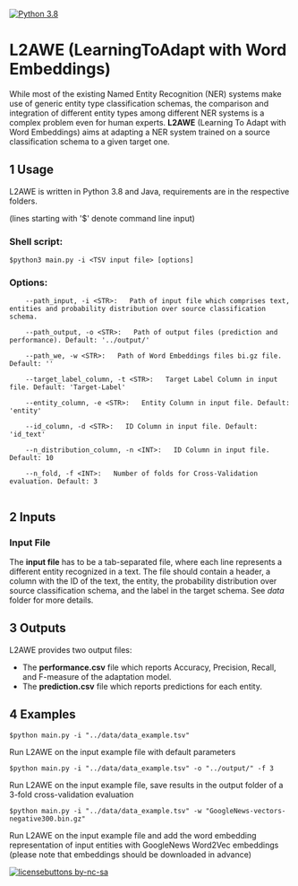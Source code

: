 [![Python 3.8](https://img.shields.io/badge/python-3.8-blue.svg)](https://www.python.org/downloads/release/python-380/)

# L2AWE (LearningToAdapt with Word Embeddings)

While most of the existing Named Entity Recognition (NER) systems make use of generic entity type classification schemas, the comparison and integration of different entity types among different NER systems is a complex problem even for human experts.
**L2AWE** (Learning To Adapt with Word Embeddings) aims at adapting a NER system trained on a source classification schema to a given target one.

## 1 Usage

L2AWE is written in Python 3.8 and Java, requirements are in the respective folders.

(lines starting with '$' denote command line input)

### Shell script:

`$python3 main.py -i <TSV input file> [options] `

### Options:
```
	--path_input, -i <STR>:   Path of input file which comprises text, entities and probability distribution over source classification schema.
  
	--path_output, -o <STR>:   Path of output files (prediction and performance). Default: '../output/'
  
	--path_we, -w <STR>:   Path of Word Embeddings files bi.gz file. Default: ''
  
	--target_label_column, -t <STR>:   Target Label Column in input file. Default: 'Target-Label'
  
	--entity_column, -e <STR>:   Entity Column in input file. Default: 'entity'
  
	--id_column, -d <STR>:   ID Column in input file. Default: 'id_text'
  
	--n_distribution_column, -n <INT>:   ID Column in input file. Default: 10
  
	--n_fold, -f <INT>:   Number of folds for Cross-Validation evaluation. Default: 3
  
```

## 2 Inputs

### Input File
The **input file** has to be a tab-separated file, where each line represents a different entity recognized in a text. The file should contain a header, a column with the ID of the text, the entity, the probability distribution over source classification schema, and the label in the target schema. See *data* folder for more details.

## 3 Outputs

L2AWE provides two output files:
* The **performance.csv** file which reports Accuracy, Precision, Recall, and F-measure of the adaptation model.
* The **prediction.csv** file which reports predictions for each entity.


## 4 Examples

`$python main.py -i "../data/data_example.tsv"`

Run L2AWE on the input example file with default parameters


`$python main.py -i "../data/data_example.tsv" -o "../output/" -f 3`

Run L2AWE on the input example file, save results in the output folder of a 3-fold cross-validation evaluation


`$python main.py -i "../data/data_example.tsv" -w "GoogleNews-vectors-negative300.bin.gz"`

Run L2AWE on the input example file and add the word embedding representation of input entities with GoogleNews Word2Vec embeddings (please note that embeddings should be downloaded in advance)


[![licensebuttons by-nc-sa](https://licensebuttons.net/l/by-nc-sa/3.0/88x31.png)](https://creativecommons.org/licenses/by-nc-sa/4.0)
